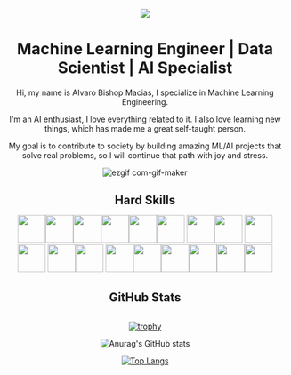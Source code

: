 
    




<div align="center" >

 ![](https://view-counter.tobyhagan.com/?user={AlvaroBishop}&accent=109940&base=303030&flat=true&icon=true)

</div>
<h1 align="center">
  Machine Learning Engineer | Data Scientist | AI Specialist
</h1>

<p align="center" style="margin-bottom: 0px !important;">
  Hi, my name is Alvaro Bishop Macias, I specialize in Machine Learning Engineering.
</p>
<p align="center" style="margin-bottom: 0px !important;">
  I'm an AI enthusiast, I love everything related to it. I also love learning new things, which has made me a great self-taught person.
</p>
<p align="center" style="margin-bottom: 0px !important;">
  My goal is to contribute to society by building amazing ML/AI projects that solve real problems, so I will continue that path with joy and stress.
</p>



<div align="center" >

  ![ezgif com-gif-maker](https://user-images.githubusercontent.com/93887465/206977383-3b85b422-7f9b-4002-88a9-47470eab271c.gif)

</div>

<h2 align="center" style="margin-bottom: 0px !important;">
  Hard Skills
</h2>
<div align="center" >

  
<img height=50 src="https://cdn.jsdelivr.net/gh/devicons/devicon/icons/git/git-original.svg"/><img height=50 src="https://cdn.jsdelivr.net/gh/devicons/devicon/icons/python/python-original.svg"/><img height=50 src="https://cdn.jsdelivr.net/gh/devicons/devicon/icons/jupyter/jupyter-original.svg" /><img height=50 src="https://icon.icepanel.io/Technology/svg/scikit-learn.svg" /><img height=50 src="https://cdn.jsdelivr.net/gh/devicons/devicon/icons/postgresql/postgresql-original.svg" /><img height=50 src="https://cdn.jsdelivr.net/gh/devicons/devicon/icons/pandas/pandas-original-wordmark.svg" />
<img height=50 src="https://cdn.jsdelivr.net/gh/devicons/devicon/icons/numpy/numpy-original.svg" /><img height=50 src="https://cdn.jsdelivr.net/gh/devicons/devicon@latest/icons/matplotlib/matplotlib-original.svg" />
<img height=50 src="https://cdn.jsdelivr.net/gh/devicons/devicon@latest/icons/mysql/mysql-original-wordmark.svg" /><img height=50 src="https://cdn.jsdelivr.net/gh/devicons/devicon@latest/icons/amazonwebservices/amazonwebservices-plain-wordmark.svg" />
<img height=50 src="https://cdn.jsdelivr.net/gh/devicons/devicon@latest/icons/tensorflow/tensorflow-original.svg" /><img height=50 src="https://cdn.jsdelivr.net/gh/devicons/devicon@latest/icons/pytorch/pytorch-original.svg" />
<img height=50 src="https://cdn.jsdelivr.net/gh/devicons/devicon@latest/icons/docker/docker-original-wordmark.svg" /><img height=50 src="https://cdn.jsdelivr.net/gh/devicons/devicon@latest/icons/anaconda/anaconda-original.svg" /><img height=50 src="https://cdn.jsdelivr.net/gh/devicons/devicon/icons/html5/html5-original.svg"/><img height=50 src="https://cdn.jsdelivr.net/gh/devicons/devicon/icons/css3/css3-original.svg"/><img height=50 src="https://cdn.jsdelivr.net/gh/devicons/devicon/icons/javascript/javascript-original.svg"/><img height=50 src="https://cdn.jsdelivr.net/gh/devicons/devicon/icons/cplusplus/cplusplus-original.svg"/>
          
          
          


</div>




<h2 align="center" style="margin-bottom: 0px !important;">
  GitHub Stats
</h2>

<br/>


 <div align="center" >

  [![trophy](https://github-profile-trophy.vercel.app/?username=AlvaroBishop&theme=onedark)](https://github.com/ryo-ma/github-profile-trophy)

</div>

<div align="center" >

  ![Anurag's GitHub stats](https://github-readme-stats.vercel.app/api?username=AlvaroBishop\&rank_icon=github\&include_all_commits=true\&theme=dark)

</div>

<div align="center" >

  
  [![Top Langs](https://github-readme-stats.vercel.app/api/top-langs/?username=AlvaroBishop&layout=donut-vertical&theme=dark&langs_count=8&hide=cmake)](https://github.com/anuraghazra/github-readme-stats)

</div>
<br/>

    






